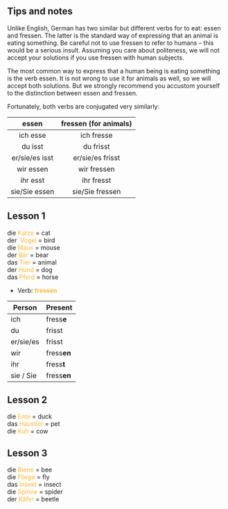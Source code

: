 ## Tips and notes

Unlike English, German has two similar but different verbs for to eat: essen and fressen. The latter is the standard way of expressing that an animal is eating something. Be careful not to use fressen to refer to humans – this would be a serious insult. Assuming you care about politeness, we will not accept your solutions if you use fressen with human subjects.

The most common way to express that a human being is eating something is the verb essen. It is not wrong to use it for animals as well, so we will accept both solutions. But we strongly recommend you accustom yourself to the distinction between essen and fressen.

Fortunately, both verbs are conjugated very similarly:

**essen**|**fressen (for animals)**
:-----:|:-----:
ich esse|ich fresse
du isst|du frisst
er/sie/es isst|er/sie/es frisst
wir essen|wir fressen
ihr esst|ihr fresst
sie/Sie essen|sie/Sie fressen

## Lesson 1
die <font color= #ffb732> Katze </font> = cat  
der <font color = #ffb732> Vogel </font> = bird  
die <font color = #ffb732> Maus </font> = mouse  
der <font color = #ffb732> Bär </font> = bear  
das <font color = #ffb732> Tier </font> = animal  
der <font color = #ffb732> Hund </font> = dog  
das <font color = #ffb732> Pferd </font> = horse 

- Verb: <font color = #ffb732> **fressen**  </font>   

| Person | Present |
| --------- | ----------- |
| ich       | fress**e**  |
| du        | frisst      |
| er/sie/es | frisst      |
| wir       | fress**en** |
| ihr       | fress**t**  |
| sie / Sie | fress**en** |

## Lesson 2
die <font color = #ffb732> Ente </font> = duck  
das <font color = #ffb732> Haustier </font> = pet  
die <font color = #ffb732> Kuh </font> = cow  

## Lesson 3
die <font color = #ffb732> Biene </font> = bee  
die <font color = #ffb732> Fliege </font> = fly  
das <font color = #ffb732> Insekt </font> = insect  
die <font color = #ffb732> Spinne </font> = spider  
der <font color = #ffb732> Käfer </font> = beetle  




